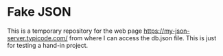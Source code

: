 # Fake JSON

This is a temporary repository for the web page https://my-json-server.typicode.com/ from where I can access the db.json file. This is just for testing a hand-in project.
